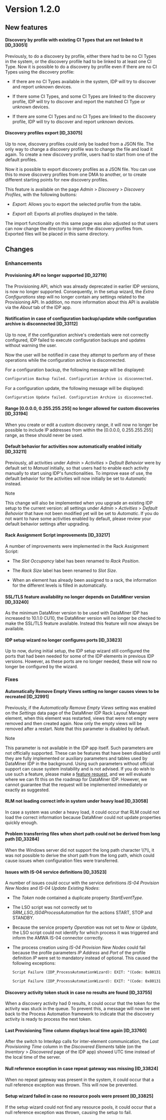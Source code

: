 # Version 1.2.0

## New features

#### Discovery by profile with existing CI Types that are not linked to it \[ID_33051\]

Previously, to do a discovery by profile, either there had to be no CI Types in the system, or the discovery profile had to be linked to at least one CI Type. Now it is possible to do a discovery by profile even if there are no CI Types using the discovery profile:

- If there are no CI Types available in the system, IDP will try to discover and report unknown devices.

- If there some CI Types, and some CI Types are linked to the discovery profile, IDP will try to discover and report the matched CI Type or unknown devices.

- If there are some CI Types and no CI Types are linked to the discovery profile, IDP will try to discover and report unknown devices.

#### Discovery profiles export \[ID_33075\]

​Up to now, discovery profiles could only be loaded from a JSON file. The only way to change a discovery profile was to change the file and load it again. To create a new discovery profile, users had to start from one of the default profiles.

Now it is possible to export discovery profiles as a JSON file. You can use this to move discovery profiles from one DMA to another, or to create different starting points for new discovery profiles.

This feature is available on the page *Admin* > *Discovery* > *Discovery Profiles*, with the following buttons:

- *Export*: Allows you to export the selected profile from the table.

- *Export all*: Exports all profiles displayed in the table.

The import functionality on this same page was also adjusted so that users can now change the directory to import the discovery profiles from. Exported files will be placed in this same directory.

## Changes

### Enhancements

#### Provisioning API no longer supported \[ID_32719\]

The Provisioning API, which was already deprecated in earlier IDP versions, is now no longer supported. Consequently, in the setup wizard, the *Extra Configurations* step will no longer contain any settings related to the Provisioning API. In addition, no more information about this API is available via the *About* tab of the IDP app.

#### Notification in case of configuration backup/update while configuration archive is discon­nected \[ID_33112\]

Up to now, if the configuration archive's credentials were not correctly configured, IDP failed to execute configuration backups and updates without warning the user.

Now the user will be notified in case they attempt to perform any of these operations while the configuration archive is disconnected.

For a configuration backup, the following message will be displayed:

```txt
Configuration Backup failed. Configuration Archive is disconnected.
```

For a configuration update, the following message will be displayed:

```txt
Configuration Update failed. Configuration Archive is disconnected.
```

#### Range \[0.0.0.0, 0.255.255.255\] no longer allowed for custom discoveries \[ID_33194\]

​When you create or edit a custom discovery range, it will now no longer be possible to include IP addresses from within the \[0.0.0.0, 0.255.255.255\] range, as these should never be used.

#### Default behavior for activities now automatically enabled initially \[ID_33211\]

Previously, all activities under *Admin* > *Activities* > *Default Behavior* were by default set to *Manual* initially, so that users had to enable each activity manually to start using IDP's functionalities. To improve ease of use, the default behavior for the activities will now initially be set to *Automatic* instead.

> [!NOTE]
> This change will also be implemented when you upgrade an existing IDP setup to the current version: all settings under *Admin* > *Activities* > *Default Behavior* that have not been modified yet will be set to *Automatic*. If you do not want to have some activities enabled by default, please review your default behavior settings after upgrading.

#### Rack Assignment Script improvements \[ID_33217\]

A number of improvements were implemented in the Rack Assignment Script:

- The *Slot Occupancy* label has been renamed to *Rack Position*.

- The *Rack Size* label has been renamed to *Slot Size*.

- When an element has already been assigned to a rack, the information for the different levels is filled in automatically.

#### SSL/TLS feature availability no longer depends on DataMiner version \[ID_33240\]

As the minimum DataMiner version to be used with DataMiner IDP has increased to 10.1.0 CU10, the DataMiner version will no longer be checked to make the SSL/TLS feature available. Instead this feature will now always be available.

#### IDP setup wizard no longer configures ports \[ID_33823\]

Up to now, during initial setup, the IDP setup wizard still configured the ports that had been needed for some of the IDP elements in previous IDP versions. However, as these ports are no longer needed, these will now no longer be configured by the wizard.

### Fixes

#### Automatically Remove Empty Views setting no longer causes views to be recreated \[ID_32991\]

Previously, if the *Automatically Remove Empty Views* setting was enabled on the *Settings* data page of the DataMiner IDP Rack Layout Manager element, when this element was restarted, views that were not empty were removed and then created again. Now only the empty views will be removed after a restart. Note that this parameter is disabled by default.

> [!NOTE]
> This parameter is not available in the IDP app itself. Such parameters are not officially supported. These can be features that have been disabled until they are fully implemented or auxiliary parameters and tables used by DataMiner IDP in the background. Using such parameters without official support can cause system instability and is not advised. If you do wish to use such a feature, please make a [feature request](https://community.dataminer.services/feature-suggestions), and we will evaluate where we can fit this on the roadmap for DataMiner IDP. However, we cannot guarantee that the request will be implemented immediately or exactly as suggested.

#### RLM not loading correct info in system under heavy load \[ID_33058\]

In case a system was under a heavy load, it could occur that RLM could not load the correct information because DataMiner could not update properties quickly enough.

#### Problem transferring files when short path could not be derived from long path \[ID_33284\]

When the Windows server did not support the long path character \\\\?\\\\, it was not possible to derive the short path from the long path, which could cause issues when configuration files were transferred.

#### Issues with IS-04 service definitions \[ID_33523\]

A number of issues could occur with the service definitions *IS-04 Provision New Nodes* and *IS-04 Update Existing Nodes*:

- The *Token* node contained a duplicate property *StartEventType*.

- The LSO script was not correctly set to *SRM_LSO_IS04ProcessAutomation* for the actions START, STOP and STANDBY.

- Because the service property *Operation* was not set to *New* or *Update*, the LSO script could not identify for which process it was triggered and inform the AMWA IS-04 connector correctly.

- The process creation using *IS-04 Provision New Nodes* could fail because the profile parameters *IP Address* and *Port* of the profile definition *IP* were set to mandatory instead of optional. This caused the following exceptions:



    ```txt
    Script Failure (IDP_ProcessAutomationWizard): EXIT: "(Code: 0x80131500) Skyline.DataMiner.Automation.ScriptAbortException: failed creating new booking: Skyline.DataMiner.Library.Exceptions.ResourceManagerException: Parameter IP Address in Function Convert To Scan Range is mandatory must have a value assigned
    ```



    ```txt
    Script Failure (IDP_ProcessAutomationWizard): EXIT: "(Code: 0x80131500) Skyline.DataMiner.Automation.ScriptAbortException: failed creating new booking: Skyline.DataMiner.Library.Exceptions.ResourceManagerException: Parameter Port in Function Convert To Scan Range is mandatory must have a value assigned
    ```

#### Discovery activity token stuck in case no results are found \[ID_33755\]

When a discovery activity had 0 results, it could occur that the token for the activity was stuck in the queue. To prevent this, a message will now be sent back to the Process Automation framework to indicate that the discovery activity is ready to process the next token.

#### Last Provisioning Time column displays local time again \[ID_33760\]

After the switch to InterApp calls for inter-element communication, the *Last Provisioning Time* column in the *Discovered Elements* table (on the *Inventory* > *Discovered* page of the IDP app) showed UTC time instead of the local time of the server.

#### Null reference exception in case repeat gateway was missing \[ID_33824\]

When no repeat gateway was present in the system, it could occur that a null reference exception was thrown. This will now be prevented.

#### Setup wizard failed in case no resource pools were present \[ID_33825\]

If the setup wizard could not find any resource pools, it could occur that a null reference exception was thrown, causing the setup to fail.
